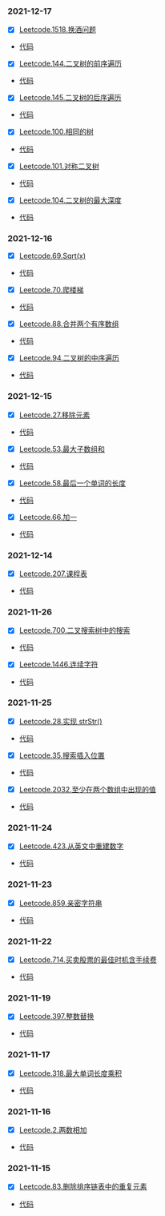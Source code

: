 ### 2021-12-17
- [x] [Leetcode.1518.换酒问题](https://leetcode-cn.com/problems/water-bottles/)
* [代码](https://github.com/SweetOlive/Lings/blob/master/LeetCode/src/leetcode/leetcode1518.java)

- [x] [Leetcode.144.二叉树的前序遍历](https://leetcode-cn.com/problems/binary-tree-preorder-traversal/)
* [代码](https://github.com/SweetOlive/Lings/blob/master/LeetCode/src/leetcode/leetcode144.java)

- [x] [Leetcode.145.二叉树的后序遍历](https://leetcode-cn.com/problems/binary-tree-postorder-traversal/)
* [代码](https://github.com/SweetOlive/Lings/blob/master/LeetCode/src/leetcode/leetcode145.java)

- [x] [Leetcode.100.相同的树](https://leetcode-cn.com/problems/same-tree/)
* [代码](https://github.com/SweetOlive/Lings/blob/master/LeetCode/src/leetcode/leetcode100.java)

- [x] [Leetcode.101.对称二叉树](https://leetcode-cn.com/problems/symmetric-tree/)
* [代码](https://github.com/SweetOlive/Lings/blob/master/LeetCode/src/leetcode/leetcode101.java)

- [x] [Leetcode.104.二叉树的最大深度](https://leetcode-cn.com/problems/maximum-depth-of-binary-tree/)
* [代码](https://github.com/SweetOlive/Lings/blob/master/LeetCode/src/leetcode/leetcode104.java)

### 2021-12-16
- [x] [Leetcode.69.Sqrt(x)](https://leetcode-cn.com/problems/sqrtx/)
* [代码](https://github.com/SweetOlive/Lings/blob/master/LeetCode/src/leetcode/leetcode69.java)

- [x] [Leetcode.70.爬楼梯](https://leetcode-cn.com/problems/climbing-stairs/)
* [代码](https://github.com/SweetOlive/Lings/blob/master/LeetCode/src/leetcode/leetcode70.java)

- [x] [Leetcode.88.合并两个有序数组](https://leetcode-cn.com/problems/merge-sorted-array/)
* [代码](https://github.com/SweetOlive/Lings/blob/master/LeetCode/src/leetcode/leetcode88.java)

- [x] [Leetcode.94.二叉树的中序遍历](https://leetcode-cn.com/problems/binary-tree-inorder-traversal/)
* [代码](https://github.com/SweetOlive/Lings/blob/master/LeetCode/src/leetcode/leetcode94.java)

### 2021-12-15
- [x] [Leetcode.27.移除元素](https://leetcode-cn.com/problems/remove-element/)
* [代码](https://github.com/SweetOlive/Lings/blob/master/LeetCode/src/leetcode/leetcode27.java)

- [x] [Leetcode.53.最大子数组和](https://leetcode-cn.com/problems/maximum-subarray/)
* [代码](https://github.com/SweetOlive/Lings/blob/master/LeetCode/src/leetcode/leetcode53.java)

- [x] [Leetcode.58.最后一个单词的长度](https://leetcode-cn.com/problems/length-of-last-word/)
* [代码](https://github.com/SweetOlive/Lings/blob/master/LeetCode/src/leetcode/leetcode58.java)

- [x] [Leetcode.66.加一](https://leetcode-cn.com/problems/plus-one/)
* [代码](https://github.com/SweetOlive/Lings/blob/master/LeetCode/src/leetcode/leetcode66.java)

### 2021-12-14
- [x] [Leetcode.207.课程表](https://leetcode-cn.com/problems/course-schedule/)     
* [代码](https://github.com/SweetOlive/Lings/blob/master/LeetCode/src/leetcode/leetcode207.java)

### 2021-11-26
- [x] [Leetcode.700.二叉搜索树中的搜索](https://leetcode-cn.com/problems/search-in-a-binary-search-tree/)
* [代码](https://github.com/SweetOlive/Lings/blob/master/LeetCode/src/leetcode/leetcode700.java)

- [x] [Leetcode.1446.连续字符](https://leetcode-cn.com/problems/consecutive-characters/)
* [代码](https://github.com/SweetOlive/Lings/blob/master/LeetCode/src/leetcode/leetcode1446.java)

### 2021-11-25
- [x] [Leetcode.28.实现 strStr()](https://leetcode-cn.com/problems/implement-strstr/)
* [代码](https://github.com/SweetOlive/Lings/blob/master/LeetCode/src/leetcode/leetcode28.java)

- [x] [Leetcode.35.搜索插入位置](https://leetcode-cn.com/problems/search-insert-position/)
* [代码](https://github.com/SweetOlive/Lings/blob/master/LeetCode/src/leetcode/leetcode35.java)

- [x] [Leetcode.2032.至少在两个数组中出现的值](https://leetcode-cn.com/problems/two-out-of-three/)
* [代码](https://github.com/SweetOlive/Lings/blob/master/LeetCode/src/leetcode/leetcode2032.java)

### 2021-11-24
- [x] [Leetcode.423.从英文中重建数字](https://leetcode-cn.com/problems/reconstruct-original-digits-from-english/)
* [代码](https://github.com/SweetOlive/Lings/blob/master/LeetCode/src/leetcode/leetcode423.java)

### 2021-11-23
- [x] [Leetcode.859.亲密字符串](https://leetcode-cn.com/problems/buddy-strings/)
* [代码](https://github.com/SweetOlive/Lings/blob/master/LeetCode/src/leetcode/leetcode859.java)

### 2021-11-22
- [x] [Leetcode.714.买卖股票的最佳时机含手续费](https://leetcode-cn.com/problems/best-time-to-buy-and-sell-stock-with-transaction-fee/)
* [代码](https://github.com/SweetOlive/Lings/blob/master/LeetCode/src/leetcode/leetcode714.java)

### 2021-11-19
- [x] [Leetcode.397.整数替换](https://leetcode-cn.com/problems/integer-replacement/)
* [代码](https://github.com/SweetOlive/Lings/blob/master/LeetCode/src/leetcode/leetcode397.java)

### 2021-11-17
- [x] [Leetcode.318.最大单词长度乘积](https://leetcode-cn.com/problems/maximum-product-of-word-lengths/)
* [代码](https://github.com/SweetOlive/Lings/blob/master/LeetCode/src/leetcode/leetcode318.java)

### 2021-11-16
- [x] [Leetcode.2.两数相加](https://leetcode-cn.com/problems/add-two-numbers/)
* [代码](https://github.com/SweetOlive/Lings/blob/master/LeetCode/src/leetcode/leetcode2.java)

### 2021-11-15
- [x] [Leetcode.83.删除排序链表中的重复元素](https://leetcode-cn.com/problems/remove-duplicates-from-sorted-list/)
* [代码](https://github.com/SweetOlive/Lings/blob/master/LeetCode/src/leetcode/leetcode83.java)